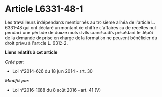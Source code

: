 # Article L6331-48-1

Les travailleurs indépendants mentionnés au troisième alinéa de l'article L. 6331-48 qui ont déclaré un montant de chiffre
d'affaires ou de recettes nul pendant une période de douze mois civils consécutifs précédant le dépôt de la demande de prise
en charge de la formation ne peuvent bénéficier du droit prévu à l'article L. 6312-2.

**Liens relatifs à cet article**

_Créé par_:

  - Loi n°2014-626 du 18 juin 2014 - art. 30

_Modifié par_:

  - Loi n°2016-1088 du 8 août 2016 - art. 41 (V)
